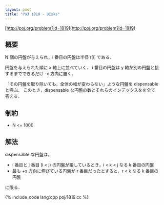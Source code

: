 ```yaml
---
layout: post
title: "POJ 1819 - Disks"
---
```

[http://poj.org/problem?id=1819](http://poj.org/problem?id=1819)

## 概要
N 個の円盤が与えられ，i 番目の円盤は半径 r[i] である．

円盤を与えられた順に x 軸上に並べていく．
i 番目の円盤は y 軸か別の円盤と接するまでできるだけ -x 方向に置く．

「その円盤を取り除いても，全体の幅が変わらない」ような円盤を dispensable と呼ぶ．
このとき，dispensable な円盤の数とそれらのインデックスをを全て答える．

## 制約
- N <= 1000

## 解法
dispensable な円盤は，

- i 番目と j 番目 (i < j) の円盤が接しているとき，i < k < j なる k 番目の円盤
- 最も +x 方向に伸びている円盤が r 番目だったとすると，r < k なる k 番目の円盤

に限る．

{% include_code lang:cpp poj/1819.cc %}
